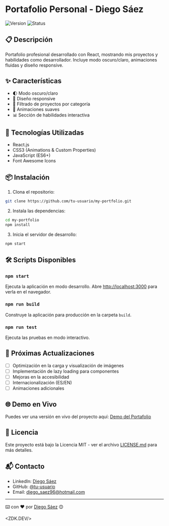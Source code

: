 # Portafolio Personal - Diego Sáez

![Version](https://img.shields.io/badge/version-1.0.0-blue.svg)
![Status](https://img.shields.io/badge/status-stable-green.svg)

## 📋 Descripción

Portafolio profesional desarrollado con React, mostrando mis proyectos y habilidades como desarrollador. Incluye modo oscuro/claro, animaciones fluidas y diseño responsive.

## ✨ Características

- 🌓 Modo oscuro/claro
- 📱 Diseño responsive
- 🎯 Filtrado de proyectos por categoría
- 💫 Animaciones suaves
- 📊 Sección de habilidades interactiva

## 🚀 Tecnologías Utilizadas

- React.js
- CSS3 (Animations & Custom Properties)
- JavaScript (ES6+)
- Font Awesome Icons

## 📦 Instalación

1. Clona el repositorio:
```bash
git clone https://github.com/tu-usuario/my-portfolio.git
```

2. Instala las dependencias:
```bash
cd my-portfolio
npm install
```

3. Inicia el servidor de desarrollo:
```bash
npm start
```

## 🛠️ Scripts Disponibles

### `npm start`
Ejecuta la aplicación en modo desarrollo.
Abre [http://localhost:3000](http://localhost:3000) para verla en el navegador.

### `npm run build`
Construye la aplicación para producción en la carpeta `build`.

### `npm run test`
Ejecuta las pruebas en modo interactivo.

## 📝 Próximas Actualizaciones

- [ ] Optimización en la carga y visualización de imágenes
- [ ] Implementación de lazy loading para componentes
- [ ] Mejoras en la accesibilidad
- [ ] Internacionalización (ES/EN)
- [ ] Animaciones adicionales

## 🌐 Demo en Vivo

Puedes ver una versión en vivo del proyecto aquí: [Demo del Portafolio](https://your-portfolio-url.com)

## 📄 Licencia

Este proyecto está bajo la Licencia MIT - ver el archivo [LICENSE.md](LICENSE.md) para más detalles.

## 📬 Contacto

- LinkedIn: [Diego Sáez](www.linkedin.com/in/diego-saez-figueroa-a68b00251)
- GitHub: [@tu-usuario](https://github.com/Z4kkDS)
- Email: diego_saez96@hotmail.com

---
⌨️ con ❤️ por [Diego Sáez](https://github.com/Z4kkDS) 😊

<ZDK.DEV/>